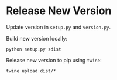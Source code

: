 # Release New Version
Update version in `setup.py` and `version.py`.

Build new version locally:
```shell
python setup.py sdist  
```

Release new version to pip using `twine`:
```shell
twine upload dist/*
```
